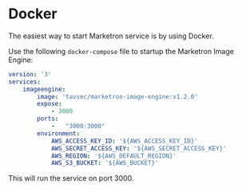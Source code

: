 # Docker
The easiest way to start Marketron service is by using Docker.

Use the following `docker-compose` file to startup the Marketron Image Engine:

```yml
version: '3'
services:
    imageengine:
        image: 'tavsec/marketron-image-engine:v1.2.0'
        expose:
            - 3000
        ports:
            -   "3000:3000"
        environment:
            AWS_ACCESS_KEY_ID: '${AWS_ACCESS_KEY_ID}'
            AWS_SECRET_ACCESS_KEY: '${AWS_SECRET_ACCESS_KEY}'
            AWS_REGION: '${AWS_DEFAULT_REGION}'
            AWS_S3_BUCKET: '${AWS_BUCKET}'
```
This will run the service on port 3000.